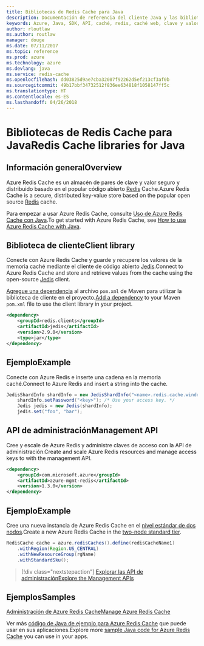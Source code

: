 ```yaml
---
title: Bibliotecas de Redis Cache para Java
description: Documentación de referencia del cliente Java y las bibliotecas de administración de Redis Cache para Java
keywords: Azure, Java, SDK, API, caché, redis, caché web, clave y valor, en memoria
author: rloutlaw
ms.author: routlaw
manager: douge
ms.date: 07/11/2017
ms.topic: reference
ms.prod: azure
ms.technology: azure
ms.devlang: java
ms.service: redis-cache
ms.openlocfilehash: dd03825d9ae7cba32087f92262d5ef213cf3af0b
ms.sourcegitcommit: 49b17bbf34732512f836ee634818f1058147ff5c
ms.translationtype: HT
ms.contentlocale: es-ES
ms.lasthandoff: 04/26/2018
---
```

# <a name="redis-cache-libraries-for-java"></a><span data-ttu-id="0a897-104">Bibliotecas de Redis Cache para Java</span><span class="sxs-lookup"><span data-stu-id="0a897-104">Redis Cache libraries for Java</span></span>

## <a name="overview"></a><span data-ttu-id="0a897-105">Información general</span><span class="sxs-lookup"><span data-stu-id="0a897-105">Overview</span></span>

<span data-ttu-id="0a897-106">Azure Redis Cache es un almacén de pares de clave y valor seguro y distribuido basado en el popular código abierto [Redis](https://redis.io/) Cache.</span><span class="sxs-lookup"><span data-stu-id="0a897-106">Azure Redis Cache is a secure, distributed key-value store based on the popular open source [Redis](https://redis.io/) cache.</span></span> 

<span data-ttu-id="0a897-107">Para empezar a usar Azure Redis Cache, consulte [Uso de Azure Redis Cache con Java](/azure/redis-cache/cache-java-get-started).</span><span class="sxs-lookup"><span data-stu-id="0a897-107">To get started with Azure Redis Cache, see [How to use Azure Redis Cache with Java](/azure/redis-cache/cache-java-get-started).</span></span>

## <a name="client-library"></a><span data-ttu-id="0a897-108">Biblioteca de cliente</span><span class="sxs-lookup"><span data-stu-id="0a897-108">Client library</span></span>

<span data-ttu-id="0a897-109">Conecte con Azure Redis Cache y guarde y recupere los valores de la memoria caché mediante el cliente de código abierto [Jedis](https://github.com/xetorthio/jedis).</span><span class="sxs-lookup"><span data-stu-id="0a897-109">Connect to Azure Redis Cache and store and retrieve values from the cache using the open-source [Jedis](https://github.com/xetorthio/jedis) client.</span></span>  

<span data-ttu-id="0a897-110">[Agregue una dependencia](https://maven.apache.org/guides/getting-started/index.html#How_do_I_use_external_dependencies) al archivo `pom.xml` de Maven para utilizar la biblioteca de cliente en el proyecto.</span><span class="sxs-lookup"><span data-stu-id="0a897-110">[Add a dependency](https://maven.apache.org/guides/getting-started/index.html#How_do_I_use_external_dependencies) to your Maven `pom.xml` file to use the client library in your project.</span></span>   

```XML
<dependency>
    <groupId>redis.clients</groupId>
    <artifactId>jedis</artifactId>
    <version>2.9.0</version>
    <type>jar</type>
</dependency>
```

## <a name="example"></a><span data-ttu-id="0a897-111">Ejemplo</span><span class="sxs-lookup"><span data-stu-id="0a897-111">Example</span></span>

<span data-ttu-id="0a897-112">Conecte con Azure Redis e inserte una cadena en la memoria caché.</span><span class="sxs-lookup"><span data-stu-id="0a897-112">Connect to Azure Redis and insert a string into the cache.</span></span>

```java
JedisShardInfo shardInfo = new JedisShardInfo("<name>.redis.cache.windows.net", 6380, useSsl);
    shardInfo.setPassword("<key>"); /* Use your access key. */
    Jedis jedis = new Jedis(shardInfo);
    jedis.set("foo", "bar");
```

## <a name="management-api"></a><span data-ttu-id="0a897-113">API de administración</span><span class="sxs-lookup"><span data-stu-id="0a897-113">Management API</span></span>

<span data-ttu-id="0a897-114">Cree y escale de Azure Redis y administre claves de acceso con la API de administración.</span><span class="sxs-lookup"><span data-stu-id="0a897-114">Create and scale Azure Redis resources and manage access keys to with the management API.</span></span>

```XML
<dependency>
    <groupId>com.microsoft.azure</groupId>
    <artifactId>azure-mgmt-redis</artifactId>
    <version>1.3.0</version>
</dependency>
```

## <a name="example"></a><span data-ttu-id="0a897-115">Ejemplo</span><span class="sxs-lookup"><span data-stu-id="0a897-115">Example</span></span>

<span data-ttu-id="0a897-116">Cree una nueva instancia de Azure Redis Cache en el [nivel estándar de dos nodos](https://azure.microsoft.com/services/cache/).</span><span class="sxs-lookup"><span data-stu-id="0a897-116">Create a new Azure Redis Cache in the [two-node standard tier](https://azure.microsoft.com/services/cache/).</span></span> 

```java
RedisCache cache = azure.redisCaches().define(redisCacheName1)
    .withRegion(Region.US_CENTRAL)
    .withNewResourceGroup(rgName)
    .withStandardSku();
```

> [!div class="nextstepaction"]
> [<span data-ttu-id="0a897-117">Explorar las API de administración</span><span class="sxs-lookup"><span data-stu-id="0a897-117">Explore the Management APIs</span></span>](/java/api/overview/azure/rediscache/management)

## <a name="samples"></a><span data-ttu-id="0a897-118">Ejemplos</span><span class="sxs-lookup"><span data-stu-id="0a897-118">Samples</span></span>

[<span data-ttu-id="0a897-119">Administración de Azure Redis Cache</span><span class="sxs-lookup"><span data-stu-id="0a897-119">Manage Azure Redis Cache</span></span>](https://github.com/Azure-Samples/redis-java-manage-cache)   

<span data-ttu-id="0a897-120">Ver más [código de Java de ejemplo para Azure Redis Cache](https://azure.microsoft.com/resources/samples/?platform=java&term=redis) que puede usar en sus aplicaciones.</span><span class="sxs-lookup"><span data-stu-id="0a897-120">Explore more [sample Java code for Azure Redis Cache](https://azure.microsoft.com/resources/samples/?platform=java&term=redis) you can use in your apps.</span></span>
